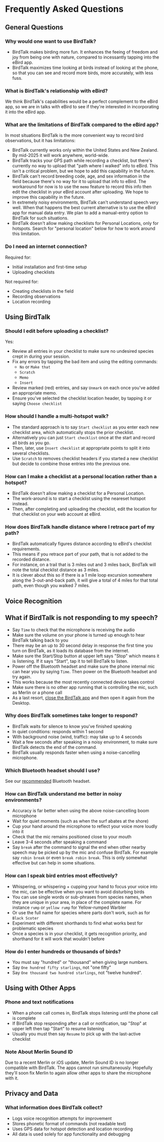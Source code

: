 # Frequently Asked Questions

## General Questions

### Why would one want to use BirdTalk?

- BirdTalk makes birding more fun.  It enhances the feeing of freedom and joy from being one with nature, compared to incessantly tapping into the eBird app.
- BirdTalk maximizes time looking at birds instead of looking at the phone, so that you can see and record more birds, more accurately, with less fuss.

### What is BirdTalk's relationship with eBird?

We think BirdTalk's capabilities would be a perfect complement to the eBird app, so we are in talks with eBird to see if they're interested in incorporating it into the eBird app.


### What are the limitations of BirdTalk compared to the eBird app?

In most situations BirdTalk is the more convenient way to record bird observations, but it has limitations:

- BirdTalk currently works only within the United States and New Zealand.  By mid-2025 it will work anywhere, world-wide.
- BirdTalk tracks your GPS path while recording a checklist, but there's currently no way to upload that "path where I walked" info to eBird.  This isn't a critical problem, but we hope to add this capability in the future.
- BirdTalk can't record breeding code, age, and sex information in the field because there's no way for it to upload that info to eBird.  The workaround for now is to use the `memo` feature to record this info then edit the checklist in your eBird account after uploading.  We hope to improve this capability in the future.
- In extremely noisy environments, BirdTalk can't understand speech very well.  When that happens the best current alternative is to use the eBird app for manual data entry.  We plan to add a manual-entry option to BirdTalk for such situations.
- BirdTalk doesn't allow making checklists for Personal Locations, only for hotspots.  Search for "personal location" below for how to work around this limitation.

### Do I need an internet connection?

Required for:

- Initial installation and first-time setup
- Uploading checklists

Not required for:

- Creating checklists in the field
- Recording observations
- Location recording

## Using BirdTalk

### Should I edit before uploading a checklist?

Yes:

- Review all entries in your checklist to make sure no undesired species crept in during your session.
- Fix any errors by tapping the bad item and using the editing commands:
    - `No` or `Make that`
    - `Scratch`
    - `Memo`
    - `Insert`
- Review marked (red) entries, and say `Unmark` on each once you've added an appropriate memo.
- Ensure you've selected the checklist location header, by tapping it or saying `Choose checklist`

### How should I handle a multi-hotspot walk?

- The standard approach is to say `Start checklist` as you enter each new checklist area, which automatically stops the prior checklist.
- Alternatively you can just `Start checklist` once at the start and record all birds as you go.
- Then, later, use `Insert checklist` at appropriate points to split it into several checklists.
- Use `Scratch` to removes checklist headers if you started a new checklist but decide to combine those entries into the previous one.

### How can I make a checklist at a personal location rather than a hotspot?

- BirdTalk doesn't allow making a checklist for a Personal Location.
- The work-around is to start a checklist using the neareset hotspot instead.
- Then, after completing and uploading the checklist, edit the location for that checklist on your web account at eBird.

### How does BirdTalk handle distance where I retrace part of my path?

- BirdTalk automatically figures distance according to eBird's checklist requirements.
- This means if you retrace part of your path, that is not added to the recorded distance.
- For instance, on a trail that is 3 miles out and 3 miles back, BirdTalk will note the total checklist distance as 3 miles.
- It is clever about this so if there is a 1 mile loop excursion somewhere along the 3-out-and-back path, it will give a total of 4 miles for that total path, even though you walked 7 miles.

## Voice Recognition

## What if BirdTalk is not responding to my speech?

- Say `Time` to check that the microphone is receiving the audio
- Make sure the volume on your phone is turned up enough to hear BirdTalk talking back to you
- There may be an up to 30 second delay in response the first time you turn on BirdTalk, as it loads its database from the internet.
- Make sure the Start/Stop button at upper left says "Stop" which means it is listening.  If it says "Start", tap it to tell BirdTalk to listen.
- Power off the Bluetooth headset and make sure the phone internal mic can hear you by saying `Time`.  Then power on the Bluetooth headset and try again.
- This works because the most recently connected device takes control
- Make sure there is no other app running that is controlling the mic, such as Merlin or a phone call
- As a last resort, <a href="https://support.apple.com/guide/iphone/quit-and-reopen-an-app-iph83bfec492/ios">close the BirdTalk app</a> and then open it again from the Desktop.

### Why does BirdTalk sometimes take longer to respond?

- BirdTalk waits for silence to know you've finished speaking
- In quiet conditions: responds within 1 second
- With background noise (wind, traffic): may take up to 4 seconds
- Wait a few seconds after speaking in a noisy environment, to make sure BirdTalk detects the end of the command.
- BirdTalk usually responds faster when using a noise-cancelling microphone.

### Which Bluetooth headset should I use?

See our [recommended](installation/requirements-and-setup.md/#requirements) Bluetooth headset.

### How can BirdTalk understand me better in noisy environments?

- Accuracy is far better when using the above noise-cancelling boom microphone
- Wait for quiet moments (such as when the surf abates at the shore)
- Cup your hand around the microphone to reflect your voice more loudly into it
- Check that the mic remains positioned close to your mouth
- Leave 3-4 seconds after speaking a command
- Say `break` after the command to signal the end when other nearby speech may be picked up by the mic and confuse BirdTalk.  For example say `robin break` or even `break robin break`.  This is only somewhat effective but can help in some situations.

### How can I speak bird entries most effectively?

- Whispering, or whispering + cupping your hand to focus your voice into the mic, can be effective when you want to avoid disturbing birds
- You can use single words or sub-phrases from species names, when they are unique in your area, in place of the complete name.  For instance `rump` or `yellow rump` for Yellow-rumped Warbler
- Or use the full name for species where parts don't work, such as for `Black Scoter`
- Experiment with different shorthands to find what works best for problematic species
- Once a species is in your checklist, it gets recognition priority, and shorthand for it will work that wouldn't before

### How do I enter hundreds or thousands of birds?

- You must say "hundred" or "thousand" when giving large numbers.
- Say `One hundred fifty starlings`, not "one fifty"
- Say `One thousand two hundred starlings`, not "twelve hundred".

## Using with Other Apps

### Phone and text notifications

- When a phone call comes in, BirdTalk stops listening until the phone call is complete
- If BirdTalk stop responding after a call or notification, tap "Stop" at upper left then tap "Start" to resume listening
- Usually you must then say `Resume` to pick up with the last-active checklist

### Note About Merlin Sound ID

Due to a recent Merlin or iOS update, Merlin Sound ID is no longer compatible with BirdTalk. The apps cannot run simultaneously.  Hopefully they'll soon fix Merlin to again allow other apps to share the microphone with it.


## Privacy and Data

### What information does BirdTalk collect?

- Logs voice recognition attempts for improvement
- Stores phonetic format of commands (not readable text)
- Uses GPS data for hotspot detection and location recording
- All data is used solely for app functionality and debugging

